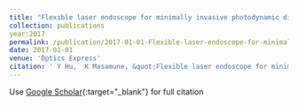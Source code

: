 ```yaml
---
title: "Flexible laser endoscope for minimally invasive photodynamic diagnosis (PDD) and therapy (PDT) toward efficient tumor removal"
collection: publications
year:2017
permalink: /publication/2017-01-01-Flexible-laser-endoscope-for-minimally-invasive-photodynamic-diagnosis-PDD-and-therapy-PDT-toward-efficient-tumor-removal
date: 2017-01-01
venue: 'Optics Express'
citation: ' Y Hu,  K Masamune, &quot;Flexible laser endoscope for minimally invasive photodynamic diagnosis (PDD) and therapy (PDT) toward efficient tumor removal.&quot; Optics Express, 2017.'
---
```

Use [Google Scholar](https://scholar.google.com/scholar?q=Flexible+laser+endoscope+for+minimally+invasive+photodynamic+diagnosis+(PDD)+and+therapy+(PDT)+toward+efficient+tumor+removal){:target="_blank"} for full citation